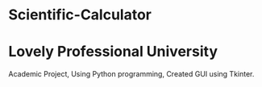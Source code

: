 # Scientific-Calculator
# Lovely Professional University
Academic Project,
Using Python programming,
Created GUI using Tkinter.

